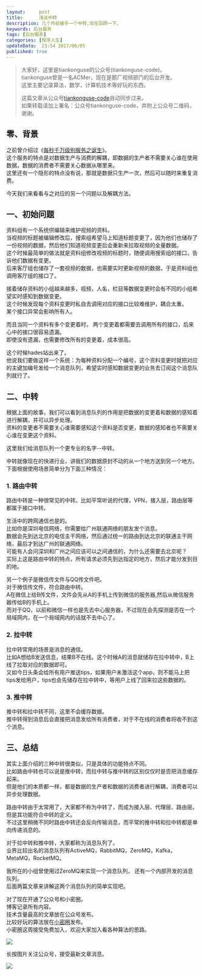 ```yaml
---  
layout:     post  
title:      浅谈中转
description: 几个月前接手一个中转,现在回顾一下。  
keywords: 后台服务  
tags: [后台服务]  
categories: [程序人生]  
updateData:  23:54 2017/06/05
published: true  
---  
```

  
  
>   
> 大家好，这里是tiankonguse的公众号(tiankonguse-code)。    
> tiankonguse曾是一名ACMer，现在是鹅厂视频部门的后台开发。    
> 这里主要记录算法，数学，计算机技术等好玩的东西。   
>      
> 这篇文章从公众号[tiankonguse-code](http://mp.weixin.qq.com/s/kjuZuB6l80e49rP_cJEr_g)自动同步过来。    
> 如果转载请加上署名：公众号tiankonguse-code，并附上公众号二维码，谢谢。    
>    
  
  
## 零、背景

之前曾介绍过《[每秒千万级别服务之诞生](https://mp.weixin.qq.com/s/6taVob0DFx7K5QK-l4nmxQ)》。  
这个服务的特点是对数据生产与消费的解耦，即数据的生产者不需要关心谁在使用数据，数据的消费者不需要关心数据从哪里来。    
这里还有一个隐形的特点没有说，那就是数据只生产一次，然后可以随时来重复消费。  


今天我们来看看与之对应的另一个问题以及解耦方法。  



## 一、初始问题 

资料组有一个系统供编辑来维护视频的资料。  
当视频的标题被编辑修改后，搜索组希望马上知道标题变更了，因为他们也储存了一份视频的数据，然后他们知道视频变更后会重新来拉取视频的全量数据。  
这个时候最简单的做法就是资料组修改视频的标题时，随便调用搜索组的接口，告诉他们数据有变更。  
后来客厅组也储存了一套视频的数据，也需要实时更新视频的数据，于是资料组也调用客厅组的接口了。  


接着储存资料的小组越来越多，视频，人名，栏目等数据变更时会有不同的小组希望实时感知到数据变更。  
这个时候发现每个资料变更时私自去调用对应的接口比较难维护，耦合太重。  
某个接口异常会影响所有人。  


而且当同一个资料有多个变更着时， 两个变更着都需要去调用所有的接口，后来心中的接口很容易遗漏。  
即使没有遗漏，也需要修改所有的变更着，成本很高。  


这个时候hades站出来了。  
他说我们要做这样一个系统：为每种资料分配一个编号，这个资料变更时就把对应的主键加编号发给一个消息队列，希望实时感知数据变更的业务去订阅这个消息队列就行了。  


## 二、中转


根据上面的故事，我们可以看到消息队列的作用是把数据的变更着和数据的感知着进行解耦，并可以异步处理。  
资料的变更者不需要关心谁需要感知这个资料是否变更，数据的感知者也不需要关心谁在变更这个资料。  


这里我们给消息队列一个更专业的名字--中转。  


中转就像现在的快递行业，讲我们的数据原封不动的从一个地方送到另一个地方。  
下面根据使用场景简单分为下面三种情况：


### 1. 路由中转

路由中转是一种很常见的中转。比如平常听说的代理，VPN，接入层，路由层等都属于接口中转。  


生活中的跨网通信也是的。  
比如你是深圳电信网络，你需要给广州联通网络的朋友发个消息。  
数据会先到达北京的电信主干网络，然后通过统一的路由到达北京的联通主干网络，最后才到达广州的联通网络。    
可能有人会问深圳和广州之间应该可以之间通信的，为什么还需要去北京呢？  
实际上这是路由中转的特点，所有请求必须先到达指定的地方，然后才能分发到目的地。  


另一个例子是微信传文件与QQ传文件吧。  
对于微信传文件，符合路由中转。  
A在微信上给B传文件，文件会先从A的手机上传到微信的服务器,然后从微信服务器传给B的手机上。  
而对于QQ，以前和微信一样也是先去中心服务器，不过现在会先探测是否在一个局域网内，在一个局域网内的话就不去中心了。  


### 2. 拉中转

拉中转常用的场景是消息的通信。  
比如A想给B发送信息，结果B不在线。这个时候A的消息就储存在拉中转中，B上线了拉取对应的数据即可。  
又如今日头条会给所有用户推送tips，如果用户未激活这个app，则不能马上把tips发给用户，tips也会先储存在拉中转中，等用户上线了回来拉这些数据的。  



### 3. 推中转


推中转和拉中转不同，这里不会缓存数据。  
推中转得到消息后会直接把消息发给所有消费者，对于不在线的消费者将收不到这个消息。  


## 三、总结

其实上面介绍的三种中转很类似，只是具体的功能特点不同。  
比如路由中转也可以说是推中转，而拉中转与推中转的区别仅仅时是否把消息缓存起来。  
但是他们的本质都一样，都是数据的生产者和数据的消费者进行解耦，消费者可以异步处理数据。  


路由中转由于太常用了，大家都不称为中转了，而成为接入层、代理层、路由层。但是其功能符合中转的定义。  
不过这里稍微不同时路由中转还会反向传输消息，而平常的推中转和拉中转都是单向传递消息的。  


对于拉中转和推中转，大家都称为消息队列了。  
业界比较出名的消息队列有ActiveMQ，RabbitMQ，ZeroMQ，Kafka，MetaMQ，RocketMQ。  

我所在的小组曾使用过ZeroMQ来实现一个消息队列， 还有一个内部开发的消息队列。  
后面两篇文章来讲解这两个消息队列的简单实现吧。  


对了现在开通了公众号和小密圈。  
博客记录所有内容。  
技术含量最高的文章放在公众号发布。  
比较好玩的算法放在[小密圈](https://wx.xiaomiquan.com/mweb/views/joingroup/join_group.html?group_id=281548515451&secret=r0krqw9fw0at24vxjxo1uo4k0h4lfe47&extra=d67ce0c25ec91252b3af846a10154c9e9d4cb50c763fee178acd68cd2c2e09ee)发布。  
小密圈这周接受免费加入，欢迎大家加入看各种算法的思路。  

![](http://res.tiankonguse.com/images/suanfa_xiaomiquan.jpg)  
  
  
长按图片关注公众号，接受最新文章消息。   
  
![](http://res.tiankonguse.com/images/weixin-50cm.jpg)  
  
  
  
